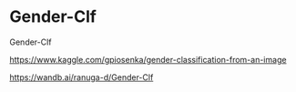 # Gender-Clf
Gender-Clf

https://www.kaggle.com/gpiosenka/gender-classification-from-an-image

https://wandb.ai/ranuga-d/Gender-Clf
